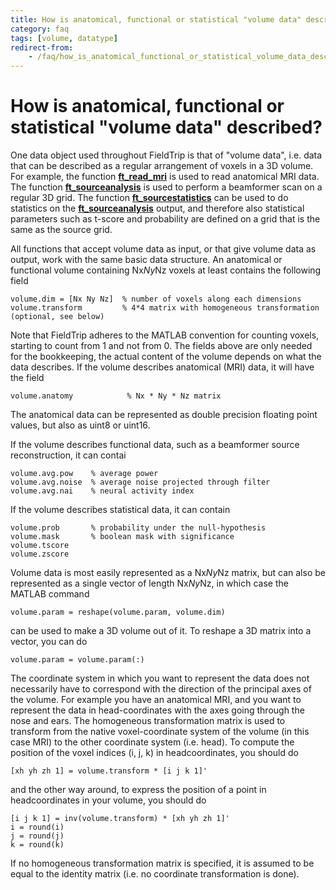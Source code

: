 ```yaml
---
title: How is anatomical, functional or statistical "volume data" described?
category: faq
tags: [volume, datatype]
redirect-from:
    - /faq/how_is_anatomical_functional_or_statistical_volume_data_described/
---
```


# How is anatomical, functional or statistical "volume data" described?

One data object used throughout FieldTrip is that of "volume data", i.e. data that can be described as a regular arrangement of voxels in a 3D volume. For example, the function **[ft_read_mri](/reference/fileio/ft_read_mri)** is used to read anatomical MRI data. The function **[ft_sourceanalysis](/reference/ft_sourceanalysis)** is used to perform a beamformer scan on a regular 3D grid. The function **[ft_sourcestatistics](/reference/ft_sourcestatistics)** can be used to do statistics on the **[ft_sourceanalysis](/reference/ft_sourceanalysis)** output, and therefore also statistical parameters such as t-score and probability are defined on a grid that is the same as the source grid.

All functions that accept volume data as input, or that give volume data as output, work with the same basic data structure. An anatomical or functional volume containing Nx*Ny*Nz voxels at least contains the following field

    volume.dim = [Nx Ny Nz]  % number of voxels along each dimensions
    volume.transform         % 4*4 matrix with homogeneous transformation (optional, see below)

Note that FieldTrip adheres to the MATLAB convention for counting voxels, starting to count from 1 and not from 0. The fields above are only needed for the bookkeeping, the actual content of the volume depends on what the data describes. If the volume describes anatomical (MRI) data, it will have the field

    volume.anatomy            % Nx * Ny * Nz matrix

The anatomical data can be represented as double precision floating point values, but also as uint8 or uint16.

If the volume describes functional data, such as a beamformer source reconstruction, it can contai

    volume.avg.pow    % average power
    volume.avg.noise  % average noise projected through filter
    volume.avg.nai    % neural activity index

If the volume describes statistical data, it can contain

    volume.prob       % probability under the null-hypothesis
    volume.mask       % boolean mask with significance
    volume.tscore
    volume.zscore

Volume data is most easily represented as a Nx*Ny*Nz matrix, but can also be represented as a single vector of length Nx*Ny*Nz, in which case the MATLAB command

    volume.param = reshape(volume.param, volume.dim)

can be used to make a 3D volume out of it. To reshape a 3D matrix into a vector, you can do

    volume.param = volume.param(:)

The coordinate system in which you want to represent the data does not necessarily have to correspond with the direction of the principal axes of the volume. For example you have an anatomical MRI, and you want to represent the data in head-coordinates with the axes going through the nose and ears. The homogeneous transformation matrix is used to transform from the native voxel-coordinate system of the volume (in this case MRI) to the other coordinate system (i.e. head). To compute the position of the voxel indices (i, j, k) in headcoordinates, you should do

    [xh yh zh 1] = volume.transform * [i j k 1]'

and the other way around, to express the position of a point in headcoordinates in your volume, you should do

    [i j k 1] = inv(volume.transform) * [xh yh zh 1]'
    i = round(i)
    j = round(j)
    k = round(k)

If no homogeneous transformation matrix is specified, it is assumed to be equal to the identity matrix (i.e. no coordinate transformation is done).
